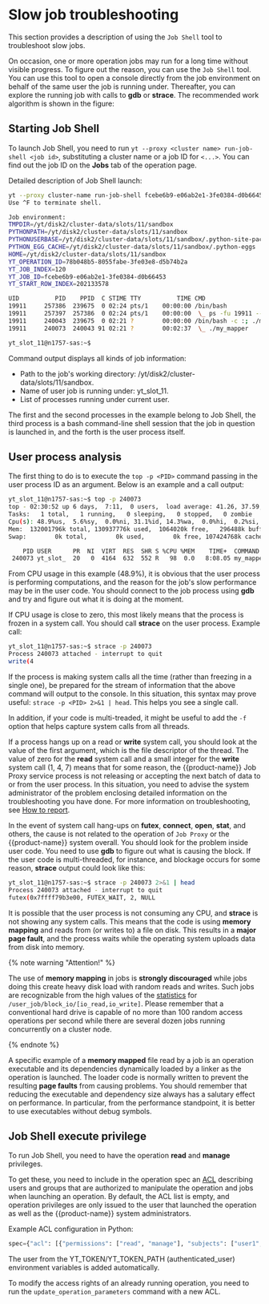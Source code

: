 # Slow job troubleshooting

This section provides a description of using the `Job Shell` tool to troubleshoot slow jobs.

On occasion, one or more operation jobs may run for a long time without visible progress. To figure out the reason, you can use the `Job Shell` tool. You can use this tool to open a console directly from the job environment on behalf of the same user the job is running under. Thereafter, you can explore the running job with calls to **gdb** or **strace**. The recommended work algorithm is shown in the figure:

## Starting Job Shell

To launch Job Shell, you need to run `yt --proxy <cluster name> run-job-shell <job id>`, substituting a cluster name or a job ID for `<...>`. You can find out the job ID on the **Jobs** tab of the operation page.

Detailed description of Job Shell launch:

```bash
yt --proxy cluster-name run-job-shell fcebe6b9-e06ab2e1-3fe0384-d0b66453
Use ^F to terminate shell.

Job environment:
TMPDIR=/yt/disk2/cluster-data/slots/11/sandbox
PYTHONPATH=/yt/disk2/cluster-data/slots/11/sandbox
PYTHONUSERBASE=/yt/disk2/cluster-data/slots/11/sandbox/.python-site-packages
PYTHON_EGG_CACHE=/yt/disk2/cluster-data/slots/11/sandbox/.python-eggs
HOME=/yt/disk2/cluster-data/slots/11/sandbox
YT_OPERATION_ID=78b048b5-8055fabe-3fe03e8-d5b74b2a
YT_JOB_INDEX=120
YT_JOB_ID=fcebe6b9-e06ab2e1-3fe0384-d0b66453
YT_START_ROW_INDEX=202133578

UID          PID    PPID  C STIME TTY          TIME CMD
19911     257386  239675  0 02:24 pts/1    00:00:00 /bin/bash
19911     257397  257386  0 02:24 pts/1    00:00:00  \_ ps -fu 19911 --forest
19911     240043  239675  0 02:21 ?        00:00:00 /bin/bash -c :; ./my_mapper
19911     240073  240043 91 02:21 ?        00:02:37  \_ ./my_mapper

yt_slot_11@n1757-sas:~$
```

Command output displays all kinds of job information:

- Path to the job's working directory: /yt/disk2/cluster-data/slots/11/sandbox.
- Name of user job is running under: yt_slot_11.
- List of processes running under current user.

The first and the second processes in the example belong to Job Shell, the third process is a bash command-line shell session that the job in question is launched in, and the forth is the user process itself.

## User process analysis

The first thing to do is to execute the `top -p <PID>` command passing in the user process ID as an argument. Below is an example and a call output:

```bash
yt_slot_11@n1757-sas:~$ top -p 240073
top - 02:30:52 up 6 days,  7:11,  0 users,  load average: 41.26, 37.59, 39.23
Tasks:   1 total,   1 running,   0 sleeping,   0 stopped,   0 zombie
Cpu(s): 48.9%us,  5.6%sy,  0.0%ni, 31.1%id, 14.3%wa,  0.0%hi,  0.2%si,  0.0%st
Mem:  132001796k total, 130937776k used,  1064020k free,   296488k buffers
Swap:        0k total,        0k used,        0k free, 107424768k cached

    PID USER      PR  NI  VIRT  RES  SHR S %CPU %MEM    TIME+  COMMAND
 240073 yt_slot_  20   0  4164  632  552 R   98  0.0   8:08.05 my_mapper
```

From CPU usage in this example (48.9%), it is obvious that the user process is performing computations, and the reason for the job's slow performance may be in the user code. You should connect to the job process using **gdb** and try and figure out what it is doing at the moment.

If CPU usage is close to zero, this most likely means that the process is frozen in a system call. You should call **strace** on the user process.
Example call:

```bash
yt_slot_11@n1757-sas:~$ strace -p 240073
Process 240073 attached - interrupt to quit
write(4
```

If the process is making system calls all the time (rather than freezing in a single one), be prepared for the stream of information that the above command will output to the console. In this situation, this syntax may prove useful: ``strace -p <PID> 2>&1 | head``. This helps you see a single call.

In addition, if your code is multi-treaded, it might be useful to add the ``-f`` option that helps capture system calls from all threads.

If a process hangs up on a read or **write** system call, you should look at the value of the first argument, which is the file descriptor of the thread. The value of zero for the **read** system call and a small integer for the **write** system call (1, 4, 7) means that for some reason, the {{product-name}} Job Proxy service process is not releasing or accepting the next batch of data to or from the user process. In this situation, you need to advise the system administrator of the problem enclosing detailed information on the troubleshooting you have done. For more information on troubleshooting, see [How to report](../../../user-guide/problems/howtoreport.md).

In the event of system call hang-ups on **futex**, **connect**, **open**, **stat**, and others, the cause is not related to the operation of `Job Proxy` or the {{product-name}} system overall. You should look for the problem inside user code. You need to use **gdb** to figure out what is causing the block. If the user code is multi-threaded, for instance, and blockage occurs for some reason, **strace** output could look like this:

```bash
yt_slot_11@n1757-sas:~$ strace -p 240073 2>&1 | head
Process 240073 attached - interrupt to quit
futex(0x7ffff79b3e00, FUTEX_WAIT, 2, NULL
```

It is possible that the user process is not consuming any CPU, and **strace** is not showing any system calls. This means that the code is using **memory mapping** and reads from (or writes to) a file on disk. This results in a **major page fault**, and the process waits while the operating system uploads data from disk into memory.

{% note warning "Attention!" %}

The use of **memory mapping** in jobs is **strongly discouraged** while jobs doing this create heavy disk load with random reads and writes. Such jobs are recognizable from the high values of the [statistics](../../../user-guide/problems/jobstatistics.md) for `/user_job/block_io/[io_read,io_write]`. Please remember that a conventional hard drive is capable of no more than 100 random access operations per second while there are several dozen jobs running concurrently on a cluster node.

{% endnote %}

A specific example of a **memory mapped** file read by a job is an operation executable and its dependencies dynamically loaded by a linker as the operation is launched. The loader code is normally written to prevent the resulting **page faults** from causing problems. You should remember that reducing the executable and dependency size always has a salutary effect on performance. In particular, from the performance standpoint, it is better to use executables without debug symbols.

## Job Shell execute privilege

To run Job Shell, you need to have the operation **read** and **manage** privileges.

To get these, you need to include in the operation spec an [ACL](../../../user-guide/storage/access-control.md) describing users and groups that are authorized to manipulate the operation and jobs when launching an operation.
By default, the ACL list is empty, and operation privileges are only issued to the user that launched the operation as well as the {{product-name}} system administrators.

Example ACL configuration in Python:
```python
spec={"acl": [{"permissions": ["read", "manage"], "subjects": ["user1", "user2"], "action": "allow"}]}
```
The user from the YT_TOKEN/YT_TOKEN_PATH (authenticated_user) environment variables is added automatically.

To modify the access rights of an already running operation, you need to run the `update_operation_parameters` command with a new ACL.
